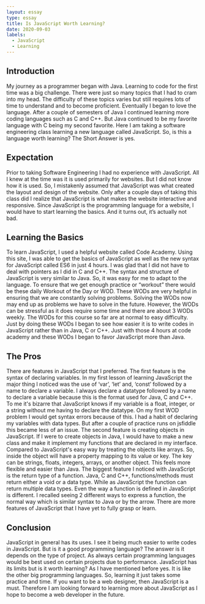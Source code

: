 ```yaml
---
layout: essay
type: essay
title: Is JavaScript Worth Learning?
date: 2020-09-03
labels:
  - JavaScript
  - Learning
---
```

## Introduction
My journey as a programmer began with Java. Learning to code for the first time was a big challenge. There were just so many topics that I had to cram into my head. The difficulty of these topics varies but still requires lots of time to understand and to become proficient. Eventually I began to love the language. After a couple of semesters of Java I continued learning more coding languages such as C and C++. But Java continued to be my favorite language with C being my second favorite. Here I am taking a software engineering class learning a new language called JavaScript. So, is this a language worth learning? The Short Answer is yes.

## Expectation
Prior to taking Software Engineering I had no experience with JavaScript. All I knew at the time was it is used primarily for websites. But I did not know how it is used. So, I mistakenly assumed that JavaScript was what created the layout and design of the website. Only after a couple days of taking this class did I realize that JavaScript is what makes the website interactive and responsive. Since JavaScript is the programming language for a website, I would have to start learning the basics. And it turns out, it’s actually not bad.

## Learning the Basics
To learn JavaScript, I used a helpful website called Code Academy. Using this site, I was able to get the basics of JavaScript as well as the new syntax for JavaScript called ES6 in just 4 hours. I was glad that I did not have to deal with pointers as I did in C and C++. The syntax and structure of JavaScript is very similar to Java. So, it was easy for me to adapt to the language. To ensure that we get enough practice or “workout” there would be these daily Workout of the Day or WOD. These WODs are very helpful in ensuring that we are constantly solving problems. Solving the WODs now may end up as problems we have to solve in the future. However, the WODs can be stressful as it does require some time and there are about 3 WODs weekly. The WODs for this course so far are at normal to easy difficulty. Just by doing these WODs I began to see how easier it is to write codes in JavaScript rather than in Java, C or C++. Just with those 4 hours at code academy and these WODs I began to favor JavaScript more than Java.

## The Pros
There are features in JavaScript that I preferred. The first feature is the syntax of declaring variables. In my first lesson of learning JavaScript the major thing I noticed was the use of ‘var’, ‘let’ and, ‘const’ followed by a name to declare a variable. I always declare a datatype followed by a name to declare a variable because this is the format used for Java, C and C++. To me it's bizarre that JavaScript knows if my variable is a float, integer, or a string without me having to declare the datatype. On my first WOD problem I would get syntax errors because of this. I had a habit of declaring my variables with data types. But after a couple of practice runs on jsfiddle this became less of an issue. The second feature is creating objects in JavaScript. If I were to create objects in Java, I would have to make a new class and make it implement my functions that are declared in my interface. Compared to JavaScript's easy way by treating the objects like arrays. So, inside the object will have a property mapping to its value or key. The key can be strings, floats, integers, arrays, or another object. This feels more flexible and easier than Java. The biggest feature I noticed with JavaScript is the return type of a function. Java, C and C++, functions/methods must return either a void or a data type. While as JavaScript the function can return multiple data types. Even the way a function is defined in JavaScript is different. I recalled seeing 2 different ways to express a function, the normal way which is similar syntax to Java or by the arrow. There are more features of JavaScript that I have yet to fully grasp or learn.

## Conclusion
JavaScript in general has its uses. I see it being much easier to write codes in JavaScript. But is it a good programming language? The answer is it depends on the type of project. As always certain programming languages would be best used on certain projects due to performance. JavaScript has its limits but is it worth learning? As I have mentioned before yes. It is like the other big programming languages. So, learning it just takes some practice and time. If you want to be a web designer, then JavaScript is a must. Therefore I am looking forward to learning more about JavaScript as I hope to become a web developer in the future.

